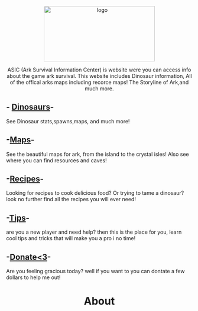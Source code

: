 
<div align="center">
  <img src="https://github.com/user-attachments/assets/0617047f-8770-4dc4-991c-c27c76f3f0f4" alt="logo" width="300" height="150">
</div>
<p align="center"> ASIC (Ark Survival Information Center) is website were you can access info about the game ark survival. This website includes Dinosaur information, All of the offical arks maps including recorce  maps! The Storyline of Ark,and much more. </p>





  
##  - [Dinosaurs](Dinosaurs.md)- 
See Dinosaur stats,spawns,maps, and much more!    

##  -[Maps](maps.md)- 

See the beautiful maps for ark, from the island to the crystal isles! Also see where you can find resources and caves! 

##  -[Recipes](recipes.md)- 

Looking for recipes to cook delicious food? Or trying to tame a dinosaur? look no further find all the recipes you will ever need!

##  -[Tips](tips.md)- 

are you a new player and need help? then this is the place for you, learn cool tips and tricks that will make you a pro i no time!

##  -[Donate<3](Donate.md)- 
Are you feeling gracious today? well if you want to you can dontate a few dollars to help me out!

<div align="center"> 
 
  # About   

</div> 


                                            




